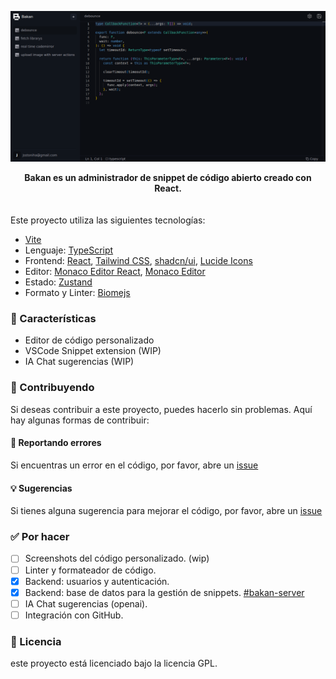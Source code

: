 ![bakan](/public/capture.png)
<div align="center"><b>Bakan es un administrador de snippet de código abierto creado con React.</b></div>
<br>
<br>
Este proyecto utiliza las siguientes tecnologías:

- [Vite](https://vitejs.dev)
- Lenguaje: [TypeScript](https://www.typescriptlang.org)
- Frontend: [React](https://react.dev/), [Tailwind CSS](https://tailwindcss.com), [shadcn/ui](https://ui.shadcn.com), [Lucide Icons](https://lucide.dev/icons)
- Editor: [Monaco Editor React](https://monaco-react.surenatoyan.com/), [Monaco Editor](https://microsoft.github.io/monaco-editor/)
- Estado: [Zustand](https://github.com/pmndrs/zustand)
- Formato y Linter: [Biomejs](https://biomejs.dev)

### 🌟 Características

- Editor de código personalizado
- VSCode Snippet extension (WIP)
- IA Chat sugerencias (WIP)

### 📝 Contribuyendo

Si deseas contribuir a este proyecto, puedes hacerlo sin problemas. Aquí hay algunas formas de contribuir:

#### 🐛 Reportando errores

Si encuentras un error en el código, por favor, abre un [issue](https://github.com/jsstoni/bakan/issues/new)

#### 💡 Sugerencias

Si tienes alguna sugerencia para mejorar el código, por favor, abre un [issue](https://github.com/jsstoni/bakan/issues/new)


### ✅ Por hacer

- [ ] Screenshots del código personalizado. (wip)
- [ ] Linter y formateador de código.
- [x] Backend: usuarios y autenticación.
- [x] Backend: base de datos para la gestión de snippets. [#bakan-server](https://github.com/jsstoni/bakan-server)
- [ ] IA Chat sugerencias (openai).
- [ ] Integración con GitHub.

### 📜 Licencia
este proyecto está licenciado bajo la licencia GPL.
